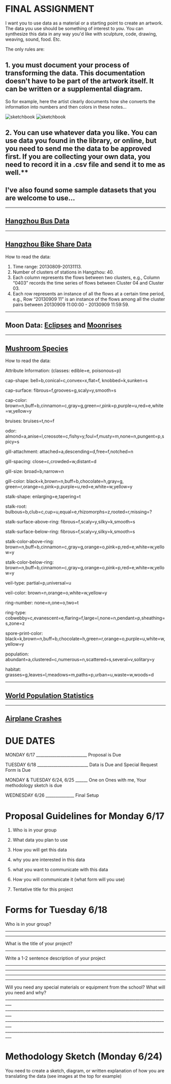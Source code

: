 # FINAL ASSIGNMENT


I want you to use data as a material or a starting point to create an artwork. The data you use should be something of interest to _you_.  You can synthesize this data in any way you'd like with sculpture, code, drawing, weaving, sound, food. Etc. 

The only rules are: 

## 1. you must document your process of transforming the data. This documentation doesn't have to be part of the artwork itself. It can be written or a supplemental diagram.

So for example, here the artist clearly documents how she converts the information into numbers and then colors in these notes...

![sketchbook](https://github.com/AaratiAkkapeddi/CAA/blob/master/Assignments/FINAL_ASSIGNMENT/WechatIMG3.jpeg)
![sketchbook](https://github.com/AaratiAkkapeddi/CAA/blob/master/Assignments/FINAL_ASSIGNMENT/WechatIMG5.jpeg)




## 2. You can use whatever data you like. You can use data you found in the library, or online, but you need to send me the data to be approved first. If you are collecting your own data, you need to record it in a .csv file and send it to me as well.**


## I've also found some sample datasets that you are welcome to use...
---------------------

## [Hangzhou Bus Data](https://raw.githubusercontent.com/AaratiAkkapeddi/CAA/master/Assignments/FINAL_ASSIGNMENT/SAMPLE_DATA/Hangzhou%20Bus%20Data/bus_data.js)

--------------------

## [Hangzhou Bike Share Data](https://raw.githubusercontent.com/AaratiAkkapeddi/CAA/master/Assignments/FINAL_ASSIGNMENT/SAMPLE_DATA/Hangzhou_bike_share_data/bike_share_data.js)

How to read the data:
1. Time range: 20130809-20131113.
2. Number of clusters of stations in Hangzhou: 40.
3. Each column represents the flows between two clusters, e.g., Column “0403” records the time series of flows between Cluster 04 and Cluster 03.
4. Each row represents an instance of all the flows at a certain time period, e.g., Row “20130909 11” is an instance of the flows among all the cluster pairs between 20130909 11:00:00 - 20130909 11:59:59.

--------------------

## Moon Data: [Eclipses](https://raw.githubusercontent.com/AaratiAkkapeddi/CAA/master/Assignments/FINAL_ASSIGNMENT/SAMPLE_DATA/Moon%20Data/eclipse_data.js) and [Moonrises](https://raw.githubusercontent.com/AaratiAkkapeddi/CAA/master/Assignments/FINAL_ASSIGNMENT/SAMPLE_DATA/Moon%20Data/moonrise.js)

--------------------

## [Mushroom Species](https://raw.githubusercontent.com/AaratiAkkapeddi/CAA/master/Assignments/FINAL_ASSIGNMENT/SAMPLE_DATA/Mushroom%20Species/mushrooms.js)
How to read the data:

Attribute Information: (classes: edible=e, poisonous=p)

cap-shape: bell=b,conical=c,convex=x,flat=f, knobbed=k,sunken=s

cap-surface: fibrous=f,grooves=g,scaly=y,smooth=s

cap-color: brown=n,buff=b,cinnamon=c,gray=g,green=r,pink=p,purple=u,red=e,white=w,yellow=y

bruises: bruises=t,no=f

odor: almond=a,anise=l,creosote=c,fishy=y,foul=f,musty=m,none=n,pungent=p,spicy=s

gill-attachment: attached=a,descending=d,free=f,notched=n

gill-spacing: close=c,crowded=w,distant=d

gill-size: broad=b,narrow=n

gill-color: black=k,brown=n,buff=b,chocolate=h,gray=g, green=r,orange=o,pink=p,purple=u,red=e,white=w,yellow=y

stalk-shape: enlarging=e,tapering=t

stalk-root: bulbous=b,club=c,cup=u,equal=e,rhizomorphs=z,rooted=r,missing=?

stalk-surface-above-ring: fibrous=f,scaly=y,silky=k,smooth=s

stalk-surface-below-ring: fibrous=f,scaly=y,silky=k,smooth=s

stalk-color-above-ring: brown=n,buff=b,cinnamon=c,gray=g,orange=o,pink=p,red=e,white=w,yellow=y

stalk-color-below-ring: brown=n,buff=b,cinnamon=c,gray=g,orange=o,pink=p,red=e,white=w,yellow=y

veil-type: partial=p,universal=u

veil-color: brown=n,orange=o,white=w,yellow=y

ring-number: none=n,one=o,two=t

ring-type: cobwebby=c,evanescent=e,flaring=f,large=l,none=n,pendant=p,sheathing=s,zone=z

spore-print-color: black=k,brown=n,buff=b,chocolate=h,green=r,orange=o,purple=u,white=w,yellow=y

population: abundant=a,clustered=c,numerous=n,scattered=s,several=v,solitary=y

habitat: grasses=g,leaves=l,meadows=m,paths=p,urban=u,waste=w,woods=d

--------------------

## [World Population Statistics](https://raw.githubusercontent.com/AaratiAkkapeddi/CAA/master/Assignments/FINAL_ASSIGNMENT/SAMPLE_DATA/Population/population.js)

--------------------

## [Airplane Crashes](https://raw.githubusercontent.com/AaratiAkkapeddi/CAA/master/Assignments/FINAL_ASSIGNMENT/SAMPLE_DATA/Airplane%20Crashes/airplane_crashes.js)



# DUE DATES

MONDAY 6/17 _________________________ Proposal is Due

TUESDAY 6/18 _________________________ Data is Due and Special Request Form is Due

MONDAY & TUESDAY 6/24, 6/25 ______ One on Ones with me, Your methodology sketch is due 

WEDNESDAY 6/26 ______________ Final Setup


# Proposal Guidelines for Monday 6/17


1. Who is in your group

2. What data you plan to use

3. How you will get this data

4. why you are interested in this data

5. what you want to communicate with this data

6. How you will communicate it (what form will you use) 

7. Tentative title for this project


# Forms for Tuesday 6/18

Who is in your group?
_________________________________________________________________________________
_________________________________________________________________________________

What is the title of your project?
_________________________________________________________________________________

Write a 1-2 sentence description of your project
_________________________________________________________________________________
_________________________________________________________________________________
_________________________________________________________________________________
_________________________________________________________________________________

Will you need any special materials or equipment from the school? What will you need and why? _________________________________________________________________________________ _________________________________________________________________________________ _________________________________________________________________________________ _________________________________________________________________________________

# Methodology Sketch (Monday 6/24)

You need to create a sketch, diagram, or written explanation of how you are translating the data (see images at the top for example)

